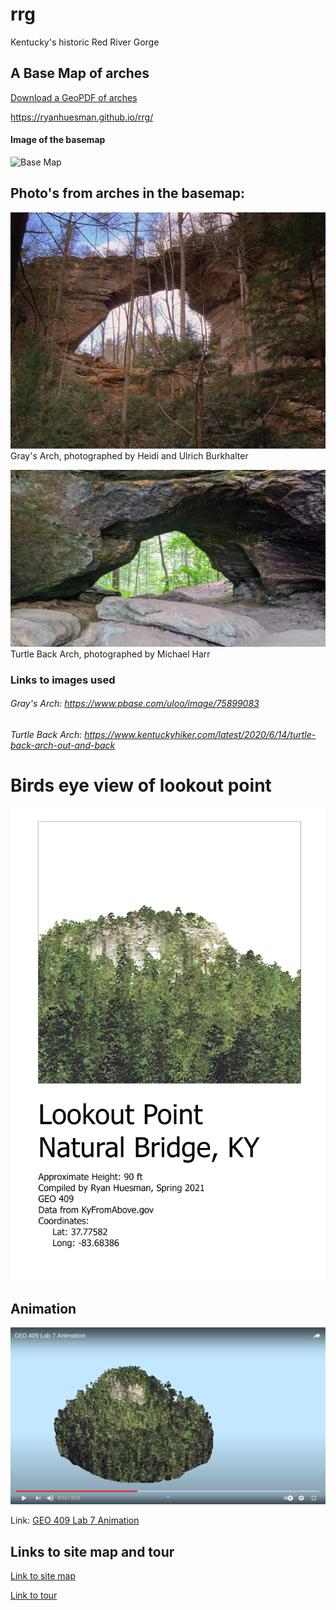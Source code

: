 # rrg
Kentucky's historic Red River Gorge

## A Base Map of arches

[Download a GeoPDF of arches](basemap/Layout.pdf)

https://ryanhuesman.github.io/rrg/

#### Image of the basemap
![Base Map](Images/baseMap.jpg)

## Photo's from arches in the basemap:

![Gray's Arch](Images/graysArch.jpg)
Gray's Arch, photographed by Heidi and Ulrich Burkhalter

![Turtle Back Arch](Images/turtleBackArch.jpg)
Turtle Back Arch, photographed by Michael Harr



### Links to images used
###### Gray's Arch: https://www.pbase.com/uloo/image/75899083
###### Turtle Back Arch: https://www.kentuckyhiker.com/latest/2020/6/14/turtle-back-arch-out-and-back

# Birds eye view of lookout point

![Lookout Point](Images/LPLayout.jpg)

## Animation

![Lookout Point](Images/Animation.png)

Link: [GEO 409 Lab 7 Animation](https://www.youtube.com/watch?v=wqLtX9G03Rk)

## Links to site map and tour 

[Link to site map](site-map/index.html)

[Link to tour](tour/index.html)
